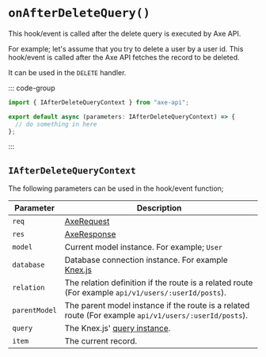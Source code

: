 # `onAfterDeleteQuery()`

This hook/event is called after the delete query is executed by Axe API.

For example; let's assume that you try to delete a user by a user id. This hook/event is called after the Axe API fetches the record to be deleted.

It can be used in the `DELETE` handler.

::: code-group

```ts [app/v1/Hooks/User/onAfterDeleteQuery.ts]
import { IAfterDeleteQueryContext } from "axe-api";

export default async (parameters: IAfterDeleteQueryContext) => {
  // do something in here
};
```

:::

## `IAfterDeleteQueryContext`

The following parameters can be used in the hook/event function;

| Parameter     | Description                                                                                                                             |
| ------------- | --------------------------------------------------------------------------------------------------------------------------------------- |
| `req`         | [AxeRequest](/reference/axe-request)                                                                                                    |
| `res`         | [AxeResponse](/reference/axe-response)                                                                                                  |
| `model`       | Current model instance. For example; `User`                                                                                             |
| `database`    | Database connection instance. For example <a href="http://knexjs.org/#Installation-client" target="_blank" rel="noreferrer">Knex.js</a> |
| `relation`    | The relation definition if the route is a related route (For example `api/v1/users/:userId/posts`).                                     |
| `parentModel` | The parent model instance if the route is a related route (For example `api/v1/users/:userId/posts`).                                   |
| `query`       | The Knex.js' <a href="http://knexjs.org/#Builder-wheres" target="_blank" rel="noreferrer">query instance</a>.                           |
| `item`        | The current record.                                                                                                                     |
